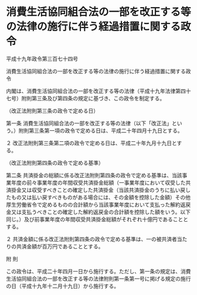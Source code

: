 # 消費生活協同組合法の一部を改正する等の法律の施行に伴う経過措置に関する政令

平成十九年政令第三百七十四号

消費生活協同組合法の一部を改正する等の法律の施行に伴う経過措置に関する政令

内閣は、消費生活協同組合法の一部を改正する等の法律（平成十九年法律第四十七号）附則第三条及び第四条の規定に基づき、この政令を制定する。

（改正法附則第三条の政令で定める日）

第一条 消費生活協同組合法の一部を改正する等の法律（以下「改正法」という。）附則第三条第一項の政令で定める日は、平成二十年四月十九日とする。

２ 改正法附則第三条第二項の政令で定める日は、平成二十年九月十九日とする。

（改正法附則第四条の政令で定める基準）

第二条 共済掛金の総額に係る改正法附則第四条の政令で定める基準は、当該事業年度の前々事業年度の年間収受共済掛金総額（一事業年度において収受した共済掛金又は収受すべきことの確定した共済掛金（当該共済掛金のうちに払い戻したもの又は払い戻すべきものがある場合には、その金額を控除した金額）その他厚生労働省令で定めるものの合計額から当該事業年度において支払った解約返戻金又は支払うべきことの確定した解約返戻金の合計額を控除した額をいう。以下同じ。）及び前事業年度の年間収受共済掛金総額がそれぞれ十億円であることとする。

２ 共済金額に係る改正法附則第四条の政令で定める基準は、一の被共済者当たりの共済金額が百万円であることとする。

附 則

この政令は、平成二十年四月一日から施行する。ただし、第一条の規定は、消費生活協同組合法の一部を改正する等の法律附則第一条第一号に掲げる規定の施行の日（平成十九年十二月十九日）から施行する。
